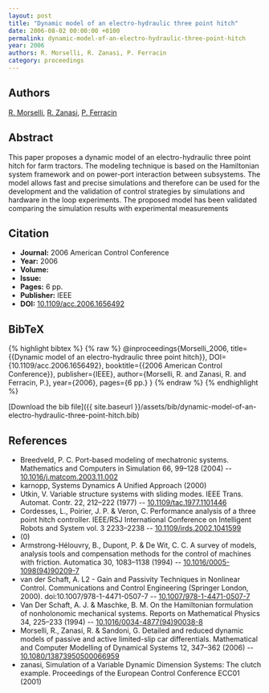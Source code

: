 ```yaml
---
layout: post
title: "Dynamic model of an electro-hydraulic three point hitch"
date: 2006-08-02 00:00:00 +0100
permalink: dynamic-model-of-an-electro-hydraulic-three-point-hitch
year: 2006
authors: R. Morselli, R. Zanasi, P. Ferracin
category: proceedings
---
```

 
## Authors
[R. Morselli](authors/riccardo-morselli), [R. Zanasi](authors/roberto-zanasi), [P. Ferracin](authors/p-ferracin)
 
## Abstract
This paper proposes a dynamic model of an electro-hydraulic three point hitch for farm tractors. The modeling technique is based on the Hamiltonian system framework and on power-port interaction between subsystems. The model allows fast and precise simulations and therefore can be used for the development and the validation of control strategies by simulations and hardware in the loop experiments. The proposed model has been validated comparing the simulation results with experimental measurements
 
## Citation
- **Journal:** 2006 American Control Conference
- **Year:** 2006
- **Volume:** 
- **Issue:** 
- **Pages:** 6 pp.
- **Publisher:** IEEE
- **DOI:** [10.1109/acc.2006.1656492](https://doi.org/10.1109/acc.2006.1656492)
 
## BibTeX
{% highlight bibtex %}
{% raw %}
@inproceedings{Morselli_2006,
  title={{Dynamic model of an electro-hydraulic three point hitch}},
  DOI={10.1109/acc.2006.1656492},
  booktitle={{2006 American Control Conference}},
  publisher={IEEE},
  author={Morselli, R. and Zanasi, R. and Ferracin, P.},
  year={2006},
  pages={6 pp.}
}
{% endraw %}
{% endhighlight %}
 
[Download the bib file]({{ site.baseurl }}/assets/bib/dynamic-model-of-an-electro-hydraulic-three-point-hitch.bib)
 
## References
- Breedveld, P. C. Port-based modeling of mechatronic systems. Mathematics and Computers in Simulation 66, 99–128 (2004) -- [10.1016/j.matcom.2003.11.002](https://doi.org/10.1016/j.matcom.2003.11.002)
- karnopp, Systems Dynamics A Unified Approach (2000)
- Utkin, V. Variable structure systems with sliding modes. IEEE Trans. Automat. Contr. 22, 212–222 (1977) -- [10.1109/tac.1977.1101446](https://doi.org/10.1109/tac.1977.1101446)
- Cordesses, L., Poirier, J. P. & Veron, C. Performance analysis of a three point hitch controller. IEEE/RSJ International Conference on Intelligent Robots and System vol. 3 2233–2238 -- [10.1109/irds.2002.1041599](https://doi.org/10.1109/irds.2002.1041599)
- (0)
- Armstrong-Hélouvry, B., Dupont, P. & De Wit, C. C. A survey of models, analysis tools and compensation methods for the control of machines with friction. Automatica 30, 1083–1138 (1994) -- [10.1016/0005-1098(94)90209-7](https://doi.org/10.1016/0005-1098(94)90209-7)
- van der Schaft, A. L2 - Gain and Passivity Techniques in Nonlinear Control. Communications and Control Engineering (Springer London, 2000). doi:10.1007/978-1-4471-0507-7 -- [10.1007/978-1-4471-0507-7](https://doi.org/10.1007/978-1-4471-0507-7)
- Van Der Schaft, A. J. & Maschke, B. M. On the Hamiltonian formulation of nonholonomic mechanical systems. Reports on Mathematical Physics 34, 225–233 (1994) -- [10.1016/0034-4877(94)90038-8](https://doi.org/10.1016/0034-4877(94)90038-8)
- Morselli, R., Zanasi, R. & Sandoni, G. Detailed and reduced dynamic models of passive and active limited-slip car differentials. Mathematical and Computer Modelling of Dynamical Systems 12, 347–362 (2006) -- [10.1080/13873950500066959](https://doi.org/10.1080/13873950500066959)
- zanasi, Simulation of a Variable Dynamic Dimension Systems: The clutch example. Proceedings of the European Control Conference ECC01 (2001)

